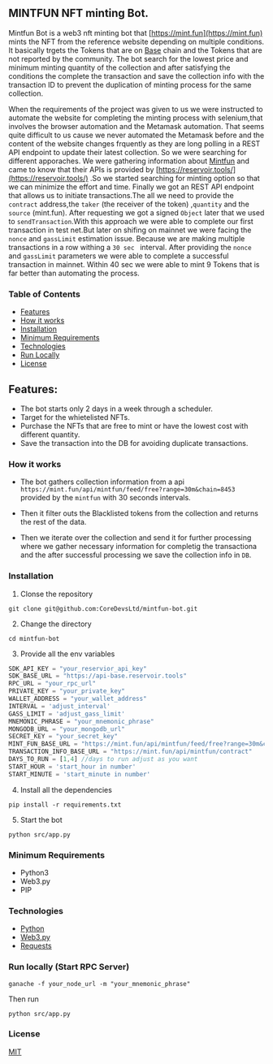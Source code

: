 ## MINTFUN NFT minting Bot.

Mintfun Bot is a web3 nft minting bot that [https://mint.fun](https://mint.fun) mints the NFT from the reference website depending on multiple conditions. It basically trgets the Tokens that are on [Base](https://docs.base.org/) chain and the Tokens that are not reported by the community. The bot search for the lowest price and minimum minting quantity of the collection and after satisfying the conditions the complete the transaction and save the collection info with the transaction ID to prevent the duplication of minting process for the same collection.

When the requirements of the project was given to us we were instructed to automate the website for completing the minting process with selenium,that involves the browser automation and the Metamask automation. That seems quite difficult to us cause we never automated the Metamask before and the content of the website changes frquently as they are long polling in a REST API endpoint to update their latest collection. So we were searching for different apporaches. We were gathering information about [Mintfun](https://mint.fun) and came to know that their APIs is provided by [https://reservoir.tools/](https://reservoir.tools/) .So we started searching for minting option so that we can minimize the effort and time. Finally we got an REST API endpoint that allows us to initiate transactions.The all we need to provide the `contract` address,the `taker` (the receiver of the token) ,`quantity` and the `source` (mint.fun). After requesting we got a signed `Object` later that we used to `sendTransaction`.With this approach we were able to complete our first transaction in test net.But later on shifing on mainnet we were facing the `nonce` and `gassLimit` estimation issue. Because we are making multiple transactions in a row withing a `30 sec ` interval. After providing the  `nonce` and `gassLimit` parameters we were able to complete a successful transaction in mainnet. Within 40 sec we were able to mint 9 Tokens that is far better than automating the process.

### Table of Contents
- [Features](#features)
- [How it works](#how-it-works)
- [Installation](#installation)
- [Minimum Requirements](#minimum-requirements)
- [Technologies](#technologies)
- [Run Locally](#run-locally)
- [License](#license)

## Features:
* The bot starts only 2 days in a week through a scheduler.
* Target for the whietelisted NFTs.
* Purchase the NFTs that are free to mint or have the lowest cost with different quantity.
* Save the transaction into the DB for avoiding duplicate transactions.

### How it works
* The bot gathers collection information from a api `https://mint.fun/api/mintfun/feed/free?range=30m&chain=8453` provided by the `mintfun` with 30 seconds intervals.

* Then it filter outs the Blacklisted tokens from the collection and returns the rest of the data.
* Then we iterate over the collection and send it for further processing where we gather necessary information for completig the transactiona and the after successful processing we save the collection info in `DB`.

### Installation

1. Clonse the repository

```shell
git clone git@github.com:CoreDevsLtd/mintfun-bot.git
```
2. Change the directory

```shell
cd mintfun-bot
```

3. Provide all the env variables
```js
SDK_API_KEY = "your_reservior_api_key"
SDK_BASE_URL = "https://api-base.reservoir.tools"
RPC_URL = "your_rpc_url"
PRIVATE_KEY = "your_private_key"
WALLET_ADDRESS = "your_wallet_address"
INTERVAL = 'adjust_interval'
GASS_LIMIT = 'adjust_gass_limit'
MNEMONIC_PHRASE = "your_mnemonic_phrase"
MONGODB_URL = "your_mongodb_url"
SECRET_KEY = "your_secret_key"
MINT_FUN_BASE_URL = "https://mint.fun/api/mintfun/feed/free?range=30m&chain=8453"
TRANSACTION_INFO_BASE_URL = "https://mint.fun/api/mintfun/contract"
DAYS_TO_RUN = [1,4] //days to run adjust as you want
START_HOUR = 'start_hour in number'
START_MINUTE = 'start_minute in number'
```
4. Install all the dependencies
```shell
pip install -r requirements.txt
```

5. Start the bot
```shell
python src/app.py
```

### Minimum Requirements
* Python3
* Web3.py
* PIP

### Technologies
- [Python](https://www.python.org/)
- [Web3.py](https://web3py.readthedocs.io/en/stable/index.html)
- [Requests](https://pypi.org/project/requests/)

### Run locally (Start RPC Server)
```shell
ganache -f your_node_url -m "your_mnemonic_phrase"
```
Then run 

```shell
python src/app.py
```

### License
[MIT](https://github.com/Prantadas)
